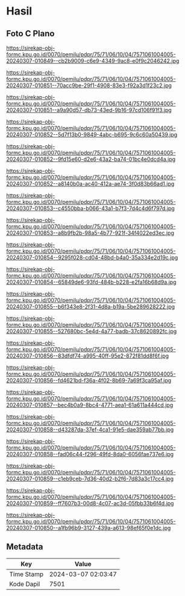 # Hasil

## Foto C Plano

https://sirekap-obj-formc.kpu.go.id/0070/pemilu/pdpr/75/71/06/10/04/7571061004005-20240307-010849--cb2b9009-c6e9-4349-9ac8-e0f9c2046242.jpg

https://sirekap-obj-formc.kpu.go.id/0070/pemilu/pdpr/75/71/06/10/04/7571061004005-20240307-010851--70acc9be-29f1-4908-83e3-f92a3d1f23c2.jpg

https://sirekap-obj-formc.kpu.go.id/0070/pemilu/pdpr/75/71/06/10/04/7571061004005-20240307-010851--a9a90d57-db73-43ed-9b16-97cd106f91f3.jpg

https://sirekap-obj-formc.kpu.go.id/0070/pemilu/pdpr/75/71/06/10/04/7571061004005-20240307-010852--5d7f13b0-9849-4abc-b695-9c6c60a50439.jpg

https://sirekap-obj-formc.kpu.go.id/0070/pemilu/pdpr/75/71/06/10/04/7571061004005-20240307-010852--9fd15e60-d2e6-43a2-ba74-01bc4e0dcd4a.jpg

https://sirekap-obj-formc.kpu.go.id/0070/pemilu/pdpr/75/71/06/10/04/7571061004005-20240307-010852--a8140b0a-ac40-412a-ae74-3f0d83b66ad1.jpg

https://sirekap-obj-formc.kpu.go.id/0070/pemilu/pdpr/75/71/06/10/04/7571061004005-20240307-010853--c4550bba-b066-43a1-b7f3-7d4c4d6f797d.jpg

https://sirekap-obj-formc.kpu.go.id/0070/pemilu/pdpr/75/71/06/10/04/7571061004005-20240307-010853--a8b9fb2b-98a5-4b77-921f-34f4022ed3ec.jpg

https://sirekap-obj-formc.kpu.go.id/0070/pemilu/pdpr/75/71/06/10/04/7571061004005-20240307-010854--9295f028-cd04-48bd-b4a0-35a334e2d19c.jpg

https://sirekap-obj-formc.kpu.go.id/0070/pemilu/pdpr/75/71/06/10/04/7571061004005-20240307-010854--65849de6-93fd-484b-b228-e2fa16b68d9a.jpg

https://sirekap-obj-formc.kpu.go.id/0070/pemilu/pdpr/75/71/06/10/04/7571061004005-20240307-010855--b6f343e8-2f31-4d8a-b19a-5be289628222.jpg

https://sirekap-obj-formc.kpu.go.id/0070/pemilu/pdpr/75/71/06/10/04/7571061004005-20240307-010855--527680bc-5e4d-4a77-badb-37c8620892fc.jpg

https://sirekap-obj-formc.kpu.go.id/0070/pemilu/pdpr/75/71/06/10/04/7571061004005-20240307-010856--83dfdf74-a995-40ff-95e2-872f81dd8f6f.jpg

https://sirekap-obj-formc.kpu.go.id/0070/pemilu/pdpr/75/71/06/10/04/7571061004005-20240307-010856--fd4621bd-f36a-4f02-8b69-7a69f3ca95af.jpg

https://sirekap-obj-formc.kpu.go.id/0070/pemilu/pdpr/75/71/06/10/04/7571061004005-20240307-010857--bec4b0a9-8bc4-4771-aea1-61a611a444cd.jpg

https://sirekap-obj-formc.kpu.go.id/0070/pemilu/pdpr/75/71/06/10/04/7571061004005-20240307-010858--d43287da-37ef-4ca1-91e5-dae359ab77bb.jpg

https://sirekap-obj-formc.kpu.go.id/0070/pemilu/pdpr/75/71/06/10/04/7571061004005-20240307-010858--fad06c44-f296-49fd-8da0-6056fae737e6.jpg

https://sirekap-obj-formc.kpu.go.id/0070/pemilu/pdpr/75/71/06/10/04/7571061004005-20240307-010859--c1eb9ceb-7d36-40d2-b2f6-7d83a3c17cc4.jpg

https://sirekap-obj-formc.kpu.go.id/0070/pemilu/pdpr/75/71/06/10/04/7571061004005-20240307-010859--ff7607b3-00d8-4c07-ac3d-05fbb33b6f4d.jpg

https://sirekap-obj-formc.kpu.go.id/0070/pemilu/pdpr/75/71/06/10/04/7571061004005-20240307-010850--a1fb96b9-3127-439a-a613-98ef65f0e1dc.jpg


## Metadata

| Key        | Value               |
| ---------- | ------------------- |
| Time Stamp | 2024-03-07 02:03:47 |
| Kode Dapil | 7501                |



